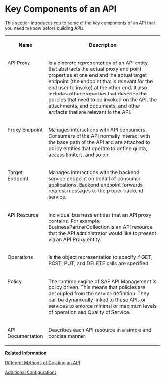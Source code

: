 <!-- loio19c06541b12140579a09dbe536fb2320 -->

# Key Components of an API

This section introduces you to some of the key components of an API that you need to know before building APIs.




<table>
<tr>
<th valign="top">

Name



</th>
<th valign="top">

Description



</th>
</tr>
<tr>
<td valign="top">

API Proxy



</td>
<td valign="top">

Is a discrete representation of an API entity that abstracts the actual proxy end point properties at one end and the actual target endpoint \(the endpoint that is relevant for the end user to invoke\) at the other end. It also includes other properties that describe the policies that need to be invoked on the API, the attachments, and documents, and other artifacts that are relevant to the API.



</td>
</tr>
<tr>
<td valign="top">

Proxy Endpoint



</td>
<td valign="top">

Manages interactions with API consumers. Consumers of the API normally interact with the base path of the API and are attached to policy entities that operate to define quota, access limiters, and so on.



</td>
</tr>
<tr>
<td valign="top">

Target Endpoint



</td>
<td valign="top">

Manages interactions with the backend service endpoint on behalf of consumer applications. Backend endpoint forwards request messages to the proper backend service.



</td>
</tr>
<tr>
<td valign="top">

API Resource



</td>
<td valign="top">

Individual business entities that an API proxy contains. For example: BusinessPartnerCollection is an API resource that the API administrator would like to present via an API Proxy entity.



</td>
</tr>
<tr>
<td valign="top">

Operations



</td>
<td valign="top">

Is the object representation to specify if GET, POST, PUT, and DELETE calls are specified.



</td>
</tr>
<tr>
<td valign="top">

Policy



</td>
<td valign="top">

The runtime engine of SAP API Management is policy driven. This means that policies are decoupled from the service definition. They can be dynamically linked to these APIs or services to enforce minimal or maximum levels of operation and Quality of Service.



</td>
</tr>
<tr>
<td valign="top">

API Documentation



</td>
<td valign="top">

Describes each API resource in a simple and concise manner.



</td>
</tr>
</table>

**Related Information**  


[Different Methods of Creating an API](different-methods-of-creating-an-api-4ac0431.md "An API proxy is the data object that contains all the functionality to be executed when an external user wants to access the backend service.")

[Additional Configurations](additional-configurations-de7285c.md " ")

